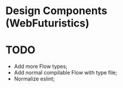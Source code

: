 # Design Components (WebFuturistics)

# TODO
- Add more Flow types;
- Add normal compilable Flow with type file;
- Normalize eslint;